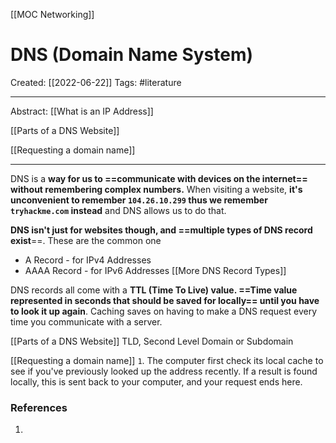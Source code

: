 [[MOC Networking]]

# DNS (Domain Name System)
Created:  [[2022-06-22]]
Tags: #literature  

---
Abstract:
[[What is an IP Address]]

[[Parts of a DNS Website]]

[[Requesting a domain name]]

---
DNS is a **way for us to ==communicate with devices on the internet== without remembering complex numbers.** 
When visiting a website, **it's unconvenient to remember `104.26.10.299` thus we remember `tryhackme.com` instead** and DNS allows us to do that. 



**DNS isn't just for websites though, and ==multiple types of DNS record exist**==. 
These are the common one
- A Record - for IPv4 Addresses
- AAAA Record - for IPv6 Addresses
[[More DNS Record Types]]


DNS records all come with a **TTL (Time To Live) value. ==Time value represented in seconds that should be saved for locally== until you have to look it up again**. Caching saves on having to make a DNS request every time you communicate with a server. 







[[Parts of a DNS Website]]
TLD, Second Level Domain or Subdomain


[[Requesting a domain name]]
`1`. The computer first check its local cache to see if you've previously looked up the address recently. If a result is found locally, this is sent back to your computer, and your request ends here. 












### References
1. 